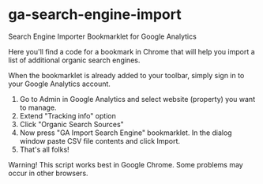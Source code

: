 # ga-search-engine-import
Search Engine Importer Bookmarklet for Google Analytics

Here you'll find a code for a bookmark in Chrome that will help you import a list of additional organic search engines.

When the bookmarklet is already added to your toolbar, simply sign in to your Google Analytics account.
1. Go to Admin in Google Analytics and select website (property) you want to manage. 
2. Extend "Tracking info" option 
3. Click "Organic Search Sources"
4. Now press "GA Import Search Engine" bookmarklet. In the dialog window paste CSV file contents and click Import.
5. That's all folks!

Warning! This script works best in Google Chrome. Some problems may occur in other browsers.
